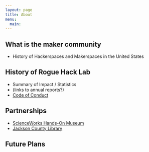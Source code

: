 ```yaml
---
layout: page
title: About
menu:
  main:
---
```


## What is the maker community

- History of Hackerspaces and Makerspaces in the United States

## History of Rogue Hack Lab

- Summary of Impact / Statistics
- (links to annual reports?)
- [Code of Conduct](code-of-conduct.html)

## Partnerships

- [ScienceWorks Hands-On Museum](http://scienceworksmuseum.org)
- [Jackson County Library](http://jcls.org)

## Future Plans
